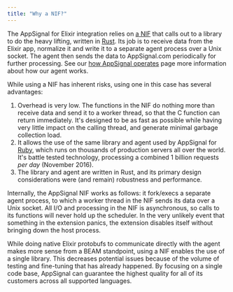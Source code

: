 ```yaml
---
title: "Why a NIF?"
---
```


The AppSignal for Elixir integration relies on [a NIF](http://erlang.org/doc/man/erl_nif.html) that calls out to a library to do the heavy lifting, written in [Rust](https://www.rust-lang.org). Its job is to receive data from the Elixir app, normalize it and write it to a separate agent process over a Unix socket. The agent then sends the data to AppSignal.com periodically for further processing. See our [how AppSignal operates](/appsignal/how-appsignal-operates.html) page more information about how our agent works.

While using a NIF has inherent risks, using one in this case has several advantages:

1. Overhead is very low. The functions in the NIF do nothing more than receive data and send it to a worker thread, so that the C function can return immediately. It's designed to be as fast as possible while having very little impact on the calling thread, and generate minimal garbage collection load.
2. It allows the use of the same library and agent used by AppSignal for [Ruby](/ruby), which runs on thousands of production servers all over the world. It's battle tested technology, processing a combined 1 billion requests _per day_ (November 2016).
3. The library and agent are written in Rust, and its primary design considerations were (and remain) robustness and performance.

Internally, the AppSignal NIF works as follows: it fork/execs a separate agent process, to which a worker thread in the NIF sends its data over a Unix socket. All I/O and processing in the NIF is asynchronous, so calls to its functions will never hold up the scheduler. In the very unlikely event that something in the extension panics, the extension disables itself without bringing down the host process.

While doing native Elixir protobufs to communicate directly with the agent makes more sense from a BEAM standpoint, using a NIF enables the use of a single library. This decreases potential issues because of the volume of testing and fine-tuning that has already happened. By focusing on a single code base, AppSignal can guarantee the highest quality for all of its customers across all supported languages.
